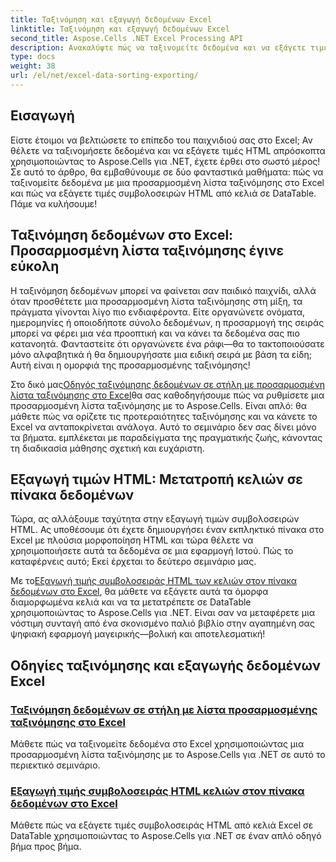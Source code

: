 ```yaml
---
title: Ταξινόμηση και εξαγωγή δεδομένων Excel
linktitle: Ταξινόμηση και εξαγωγή δεδομένων Excel
second_title: Aspose.Cells .NET Excel Processing API
description: Ανακαλύψτε πώς να ταξινομείτε δεδομένα και να εξάγετε τιμές HTML στο Excel με το Aspose.Cells για .NET μέσω αυτών των εύχρηστων οδηγών.
type: docs
weight: 38
url: /el/net/excel-data-sorting-exporting/
---
```

## Εισαγωγή

Είστε έτοιμοι να βελτιώσετε το επίπεδο του παιχνιδιού σας στο Excel; Αν θέλετε να ταξινομήσετε δεδομένα και να εξάγετε τιμές HTML απρόσκοπτα χρησιμοποιώντας το Aspose.Cells για .NET, έχετε έρθει στο σωστό μέρος! Σε αυτό το άρθρο, θα εμβαθύνουμε σε δύο φανταστικά μαθήματα: πώς να ταξινομείτε δεδομένα με μια προσαρμοσμένη λίστα ταξινόμησης στο Excel και πώς να εξάγετε τιμές συμβολοσειρών HTML από κελιά σε DataTable. Πάμε να κυλήσουμε!

## Ταξινόμηση δεδομένων στο Excel: Προσαρμοσμένη λίστα ταξινόμησης έγινε εύκολη

Η ταξινόμηση δεδομένων μπορεί να φαίνεται σαν παιδικό παιχνίδι, αλλά όταν προσθέτετε μια προσαρμοσμένη λίστα ταξινόμησης στη μίξη, τα πράγματα γίνονται λίγο πιο ενδιαφέροντα. Είτε οργανώνετε ονόματα, ημερομηνίες ή οποιοδήποτε σύνολο δεδομένων, η προσαρμογή της σειράς μπορεί να φέρει μια νέα προοπτική και να κάνει τα δεδομένα σας πιο κατανοητά. Φανταστείτε ότι οργανώνετε ένα ράφι—θα το τακτοποιούσατε μόνο αλφαβητικά ή θα δημιουργήσατε μια ειδική σειρά με βάση τα είδη; Αυτή είναι η ομορφιά της προσαρμοσμένης ταξινόμησης! 

 Στο δικό μας[Οδηγός ταξινόμησης δεδομένων σε στήλη με προσαρμοσμένη λίστα ταξινόμησης στο Excel](./sort-data-in-a-column-with-custom-sort-list-in-excel/)θα σας καθοδηγήσουμε πώς να ρυθμίσετε μια προσαρμοσμένη λίστα ταξινόμησης με το Aspose.Cells. Είναι απλό: θα μάθετε πώς να ορίζετε τις προτεραιότητες ταξινόμησης και να κάνετε το Excel να ανταποκρίνεται ανάλογα. Αυτό το σεμινάριο δεν σας δίνει μόνο τα βήματα. εμπλέκεται με παραδείγματα της πραγματικής ζωής, κάνοντας τη διαδικασία μάθησης σχετική και ευχάριστη.

## Εξαγωγή τιμών HTML: Μετατροπή κελιών σε πίνακα δεδομένων

Τώρα, ας αλλάξουμε ταχύτητα στην εξαγωγή τιμών συμβολοσειρών HTML. Ας υποθέσουμε ότι έχετε δημιουργήσει έναν εκπληκτικό πίνακα στο Excel με πλούσια μορφοποίηση HTML και τώρα θέλετε να χρησιμοποιήσετε αυτά τα δεδομένα σε μια εφαρμογή Ιστού. Πώς το καταφέρνεις αυτό; Εκεί έρχεται το δεύτερο σεμινάριο μας. 

 Με το[Εξαγωγή τιμής συμβολοσειράς HTML των κελιών στον πίνακα δεδομένων στο Excel](./export-html-string-value-of-cells-to-datatable-in-excel/), θα μάθετε να εξάγετε αυτά τα όμορφα διαμορφωμένα κελιά και να τα μετατρέπετε σε DataTable χρησιμοποιώντας το Aspose.Cells για .NET. Είναι σαν να μεταφέρετε μια νόστιμη συνταγή από ένα σκονισμένο παλιό βιβλίο στην αγαπημένη σας ψηφιακή εφαρμογή μαγειρικής—βολική και αποτελεσματική!

## Οδηγίες ταξινόμησης και εξαγωγής δεδομένων Excel
### [Ταξινόμηση δεδομένων σε στήλη με λίστα προσαρμοσμένης ταξινόμησης στο Excel](./sort-data-in-a-column-with-custom-sort-list-in-excel/)
Μάθετε πώς να ταξινομείτε δεδομένα στο Excel χρησιμοποιώντας μια προσαρμοσμένη λίστα ταξινόμησης με το Aspose.Cells για .NET σε αυτό το περιεκτικό σεμινάριο.
### [Εξαγωγή τιμής συμβολοσειράς HTML κελιών στον πίνακα δεδομένων στο Excel](./export-html-string-value-of-cells-to-datatable-in-excel/)
Μάθετε πώς να εξάγετε τιμές συμβολοσειράς HTML από κελιά Excel σε DataTable χρησιμοποιώντας το Aspose.Cells για .NET σε έναν απλό οδηγό βήμα προς βήμα.